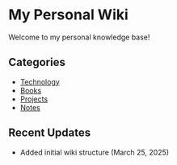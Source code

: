 # My Personal Wiki

Welcome to my personal knowledge base!

## Categories

- [Technology](./categories/technology.md)
- [Books](./categories/books.md)
- [Projects](./categories/projects.md)
- [Notes](./categories/notes.md)

## Recent Updates

- Added initial wiki structure (March 25, 2025)